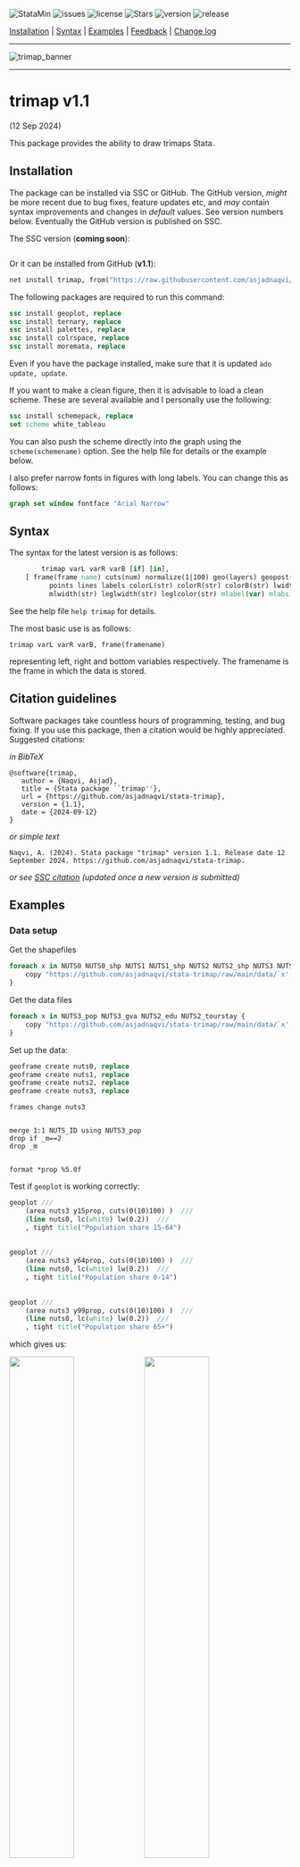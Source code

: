 
![StataMin](https://img.shields.io/badge/stata-2015-blue) ![issues](https://img.shields.io/github/issues/asjadnaqvi/stata-trimap) ![license](https://img.shields.io/github/license/asjadnaqvi/stata-trimap) ![Stars](https://img.shields.io/github/stars/asjadnaqvi/stata-trimap) ![version](https://img.shields.io/github/v/release/asjadnaqvi/stata-trimap) ![release](https://img.shields.io/github/release-date/asjadnaqvi/stata-trimap)


[Installation](#Installation) | [Syntax](#Syntax) | [Examples](#Examples) | [Feedback](#Feedback) | [Change log](#Change-log)

---

![trimap_banner](https://github.com/user-attachments/assets/a06e7bc6-3e2e-4356-adf1-48aadd511d3a)

---

# trimap v1.1
(12 Sep 2024)

This package provides the ability to draw trimaps Stata.


## Installation

The package can be installed via SSC or GitHub. The GitHub version, *might* be more recent due to bug fixes, feature updates etc, and *may* contain syntax improvements and changes in *default* values. See version numbers below. Eventually the GitHub version is published on SSC.

The SSC version (**coming soon**):

```stata

```

Or it can be installed from GitHub (**v1.1**):

```stata
net install trimap, from("https://raw.githubusercontent.com/asjadnaqvi/stata-trimap/main/installation/") replace
```

The following packages are required to run this command:

```stata
ssc install geoplot, replace
ssc install ternary, replace
ssc install palettes, replace
ssc install colrspace, replace
ssc install moremata, replace
```

Even if you have the package installed, make sure that it is updated `ado update, update`.

If you want to make a clean figure, then it is advisable to load a clean scheme. These are several available and I personally use the following:

```stata
ssc install schemepack, replace
set scheme white_tableau  
```

You can also push the scheme directly into the graph using the `scheme(schemename)` option. See the help file for details or the example below.

I also prefer narrow fonts in figures with long labels. You can change this as follows:

```stata
graph set window fontface "Arial Narrow"
```


## Syntax

The syntax for the latest version is as follows:

```stata
        trimap varL varR varB [if] [in], 
	[ frame(frame name) cuts(num) normalize(1|100) geo(layers) geopost(options) zoom fill
          points lines labels colorL(str) colorR(str) colorB(str) lwidth(str) msize(str) malpha(num) mcolor(str) mlcolor(str)
          mlwidth(str) leglwidth(str) leglcolor(str) mlabel(var) mlabsize(str) mlabcolor(str) mlabposition(str) xscale(num) yscale(num) * ]
```


See the help file `help trimap` for details.

The most basic use is as follows:

```
trimap varL varR varB, frame(framename)
```

representing left, right and bottom variables respectively. The framename is the frame in which the data is stored.

## Citation guidelines
Software packages take countless hours of programming, testing, and bug fixing. If you use this package, then a citation would be highly appreciated. Suggested citations:


*in BibTeX*

```
@software{trimap,
   author = {Naqvi, Asjad},
   title = {Stata package ``trimap''},
   url = {https://github.com/asjadnaqvi/stata-trimap},
   version = {1.1},
   date = {2024-09-12}
}
```

*or simple text*

```
Naqvi, A. (2024). Stata package "trimap" version 1.1. Release date 12 September 2024. https://github.com/asjadnaqvi/stata-trimap.
```


*or see [SSC citation](XXXX) (updated once a new version is submitted)*




## Examples


### Data setup

Get the shapefiles

```stata
foreach x in NUTS0 NUTS0_shp NUTS1 NUTS1_shp NUTS2 NUTS2_shp NUTS3 NUTS3_shp {
	copy "https://github.com/asjadnaqvi/stata-trimap/raw/main/data/`x'.dta" "`x'.dta", replace
}
```


Get the data files

```stata
foreach x in NUTS3_pop NUTS3_gva NUTS2_edu NUTS2_tourstay {
	copy "https://github.com/asjadnaqvi/stata-trimap/raw/main/data/`x'.dta" "`x'.dta", replace
}
```


Set up the data:

```stata
geoframe create nuts0, replace
geoframe create nuts1, replace
geoframe create nuts2, replace
geoframe create nuts3, replace
```

```
frames change nuts3


merge 1:1 NUTS_ID using NUTS3_pop
drop if _m==2
drop _m


format *prop %5.0f
```

Test if `geoplot` is working correctly:

```stata
geoplot ///
	(area nuts3 y15prop, cuts(0(10)100) )  ///
	(line nuts0, lc(white) lw(0.2))  ///
	, tight title("Population share 15-64")
	
	
geoplot ///
	(area nuts3 y64prop, cuts(0(10)100) )  ///
	(line nuts0, lc(white) lw(0.2))  ///
	, tight	title("Population share 0-14")
	
	
geoplot ///
	(area nuts3 y99prop, cuts(0(10)100) )  ///
	(line nuts0, lc(white) lw(0.2))  ///
	, tight	title("Population share 65+")	
```

which gives us:

<img src="/figures/geoplottest1.png" width="48%"><img src="/figures/geoplottest2.png" width="48%">
<img src="/figures/geoplottest3.png" width="48%">


```stata
ternary y99prop y15prop y64prop, points 
```

<img src="/figures/ternary_test.png" width="100%">



### Test the command

```stata
trimap y99prop y15prop y64prop, frame(nuts3) mlc(white)
```

<img src="/figures/trimap1.png" width="100%">


```stata
trimap y99prop y15prop y64prop, frame(nuts3) mlc(white) ///
 geo( (line nuts0, lc(white) lw(0.05)) )
```

<img src="/figures/trimap2.png" width="100%">

```stata
trimap y99prop y15prop y64prop, frame(nuts3) zoom mlc(white) cuts(4) ///
	geo( (line nuts0, lc(white) lw(0.05)) )	 norm(1)
```

<img src="/figures/trimap2_1.png" width="100%">


```stata
trimap y99prop y15prop y64prop, frame(nuts3) zoom mlc(white) cuts(4) ///
	geo( (line nuts0, lc(white) lw(0.05)) )	
```

<img src="/figures/trimap3.png" width="100%">

```stata
trimap y99prop y15prop y64prop, frame(nuts3) zoom cuts(4) mlc(white)  ///
	geo((line nuts0, lc(white) lw(0.05)))
```

<img src="/figures/trimap4.png" width="100%">


```stata
trimap y99prop y15prop y64prop, frame(nuts3) zoom cuts(4) ///
geo( (line nuts1, lc(white) lw(0.05)) (line nuts0, lc(white) lw(0.2)) )
```

<img src="/figures/trimap5.png" width="100%">

```stata
trimap y99prop y15prop y64prop, frame(nuts3) zoom cuts(4) ///
	geo( (line nuts1, lc(white) lw(0.05)) (line nuts0, lc(white) lw(0.2)) )	///
	fill msym(point) 
```

<img src="/figures/trimap6.png" width="100%">

```stata
trimap y99prop y15prop y64prop, frame(nuts3) zoom cuts(4) ///
	geo( (line nuts1, lc(white) lw(0.05)) (line nuts0, lc(white) lw(0.2)) )	///
	fill msize(0.5) mcolor(white%50) leglc(black) mlc(white)
```

<img src="/figures/trimap7.png" width="100%">

```stata
trimap y99prop y15prop y64prop, frame(nuts3) zoom cuts(2) ///
	geo( (line nuts1, lc(white) lw(0.05)) (line nuts0, lc(white) lw(0.2)) )	///
	fill msize(0.5) mcolor(white%60) leglc(black) mlc(white)	
```

<img src="/figures/trimap8.png" width="100%">

```stata
trimap y99prop y15prop y64prop, frame(nuts3) zoom cuts(4) ///
	geo( (line nuts1, lc(white) lw(0.05)) (line nuts0, lc(white) lw(0.2)) )	///
	fill msize(0.5) mcolor(white%60) leglc(black) colorB(#FFFF00) colorL(#F11D8C) colorR(#01A0C6) mlc(white)
```

<img src="/figures/trimap9.png" width="100%">

### Try another layer

```stata
merge 1:1 NUTS_ID using NUTS3_gva
drop if _m==2
drop _m
```


```stata
trimap  gva_tertiary gva_primary gva_secondary, frame(nuts3) cuts(4) ///
	geo( (line nuts1, lc(white) lw(0.05)) (line nuts0, lc(white) lw(0.2)) )	///
	fill colorB(#FFFF00) colorL(#F11D8C) colorR(#01A0C6) msize(0.3) mcolor(black%60) mlc(none) 
```

<img src="/figures/trimap10.png" width="100%">

```stata
trimap  gva_secondary gva_tertiary gva_primary , frame(nuts3)   ///
	geo( (line nuts1, lc(white) lw(0.05)) (line nuts0, lc(white) lw(0.2)) )	///
	fill colorB(#FFFF00) colorL(#F11D8C) colorR(#01A0C6) msize(0.3) mcolor(black%60) mlc(none) 
```

<img src="/figures/trimap11.png" width="100%">

```stata
trimap  gva_secondary gva_tertiary gva_primary , frame(nuts3)  cuts(8) ///
	geo( (line nuts1, lc(white) lw(0.05)) (line nuts0, lc(white) lw(0.2)) )	///
	fill colorB(#FFFF00) colorL(#F11D8C) colorR(#01A0C6) msize(0.3) mcolor(black%60) mlc(none) 
```

<img src="/figures/trimap12.png" width="100%">

### And other layers at the NUTS2 level

```stata
frame change nuts2			


merge 1:1 NUTS_ID using NUTS2_edu
drop if _m==2
drop _m

trimap edu_primary  edu_secondary edu_tertiary, frame(nuts2)  cuts(2)  ///
	geo( (line nuts1, lc(white) lw(0.05)) (line nuts0, lc(white) lw(0.2)) )	///
	fill msize(0.4) mcolor(black%60) mlc(none) 
```

<img src="/figures/trimap13.png" width="100%">


```
trimap edu_primary  edu_secondary edu_tertiary, frame(nuts2) zoom  cuts(2)  ///
	geo( (line nuts1, lc(white) lw(0.05)) (line nuts0, lc(white) lw(0.2)) )	///
	fill msize(0.4) mcolor(black%60) mlc(none) 
```

<img src="/figures/trimap13_zoom.png" width="100%">




```stata
merge 1:1 NUTS_ID using NUTS2_tourstay.dta
drop if _m==2
drop _m	

trimap  tour_hotels tour_other tour_camping , frame(nuts2)  cuts(4) zoom  ///
	geo( (line nuts1, lc(white) lw(0.05)) (line nuts0, lc(white) lw(0.2)) )	///
	fill msize(0.4) mcolor(black%60) mlc(none) 
```

<img src="/figures/trimap14.png" width="100%">



## Feedback

Please open an [issue](https://github.com/asjadnaqvi/stata-trimap/issues) to report errors, feature enhancements, and/or other requests. 


## Change log

**v1.1 (12 Sep 2024)**
- Package aligned with `ternary` by adding options `norm()`, `mlabel()`, `mlabcolor()`, `mlabposition()`, `mlabsize()`.
- Better `zoom`.
- Minor cleanups.

**v1.0 (28 Aug 2024)**
- First release.





